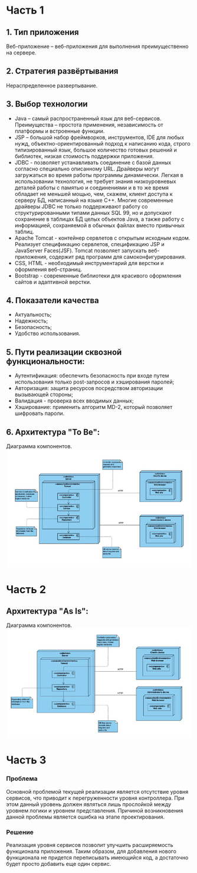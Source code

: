 # Часть 1
## 1.    Тип приложения
Веб-приложение – веб-приложения для выполнения преимущественно на сервере.
## 2.    Стратегия развёртывания 
Нераспределенное развертывание.
## 3. Выбор технологии
  - Java – самый распространенный язык для веб-сервисов. Преимущества – простота применения, независимость от платформы и встроенные функции.
  - JSP – большой набор фреймворков, инструментов, IDE для любых нужд, объектно-ориентированный подход к написанию кода, строго типизированный язык, большое количество готовых решений и библиотек, низкая стоимость поддержки приложения.
  - JDBC - позволяет устанавливать соединение с базой данных согласно специально описанному URL. Драйверы могут загружаться во время работы программы динамически. Легкая в использовании технология, не требует знания низкоуровневых деталей работы с памятью и соединениями и в то же время обладает не меньшей мощью, чем, скажем, клиент доступа к серверу БД, написанный на языке C++. Многие современные драйверы JDBC не только поддерживают работу со структурированными типами данных SQL 99, но и допускают сохранение в таблицах БД целых объектов Java, а также работу с информацией, сохраняемой в обычных файлах вместо привычных таблиц.
  - Apache Tomcat - контейнер сервлетов с открытым исходным кодом. Реализует спецификацию сервлетов, спецификацию JSP и JavaServer Faces(JSF). Tomcat позволяет запускать веб-приложения, содержит ряд программ для самоконфигурирования.  
  - CSS, HTML - необходимый инструментарий для верстки и оформления веб-страниц.  
  - Bootstrap - современные библиотеки для красивого оформления сайтов и адаптивной верстки.
## 4. Показатели качества
  - Актуальность;
  - Надежность;
  - Безопасность;
  - Удобство использования.
## 5.  Пути реализации сквозной функциональности: 
- Аутентификация: обеспечить безопасность при входе путем использования только post-запросов и хэширования паролей;
- Авторизация: защита ресурсов посредством авторизации вызывающей стороны;
- Валидация - проверка всех вводимых данных;  
- Хэширование: применить алгоритм MD-2, который позволяет шифровать пароли.  
## 6. Архитектура "To Be":
Диаграмма компонентов. 
![To Be](././Image/toBe.png)
 # Часть 2
 ## Архитектура "As Is":
Диаграмма компонентов. 
![As Is](././Image/asIs.png)
 # Часть 3
 ### Проблема
 Основной проблемой текущей реализации является отсутствие уровня сервисов, что приводит к перегруженности уровня контроллера. При этом данный уровень должен являться лишь прослойкой между уровнем логики и уровнем представления. Причиной возникновения данной проблемы является ошибка на этапе проектирования. 
 ### Решение
 Реализация уровня сервисов позволит улучшить расширяемость функционала приложения. Таким образом, для добавления нового функционала не придется переписывать имеющийся код, а достаточно будет просто добавить еще один сервис.
